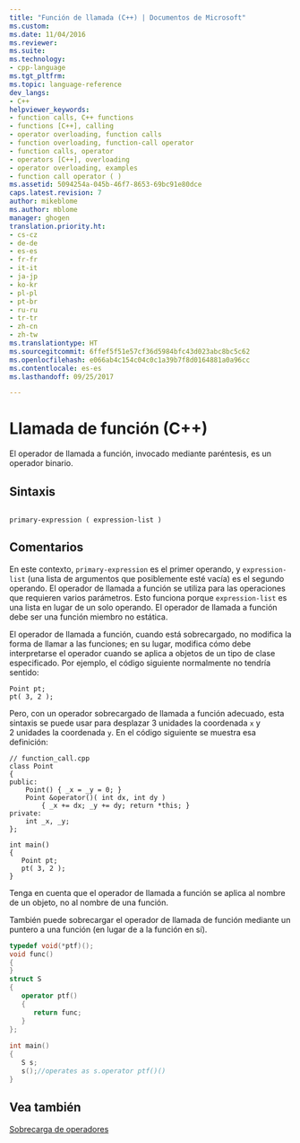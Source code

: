 ```yaml
---
title: "Función de llamada (C++) | Documentos de Microsoft"
ms.custom: 
ms.date: 11/04/2016
ms.reviewer: 
ms.suite: 
ms.technology:
- cpp-language
ms.tgt_pltfrm: 
ms.topic: language-reference
dev_langs:
- C++
helpviewer_keywords:
- function calls, C++ functions
- functions [C++], calling
- operator overloading, function calls
- function overloading, function-call operator
- function calls, operator
- operators [C++], overloading
- operator overloading, examples
- function call operator ( )
ms.assetid: 5094254a-045b-46f7-8653-69bc91e80dce
caps.latest.revision: 7
author: mikeblome
ms.author: mblome
manager: ghogen
translation.priority.ht:
- cs-cz
- de-de
- es-es
- fr-fr
- it-it
- ja-jp
- ko-kr
- pl-pl
- pt-br
- ru-ru
- tr-tr
- zh-cn
- zh-tw
ms.translationtype: HT
ms.sourcegitcommit: 6ffef5f51e57cf36d5984bfc43d023abc8bc5c62
ms.openlocfilehash: e066ab4c154c04c0c1a39b7f8d0164881a0a96cc
ms.contentlocale: es-es
ms.lasthandoff: 09/25/2017

---
```

# <a name="function-call-c"></a>Llamada de función (C++)
El operador de llamada a función, invocado mediante paréntesis, es un operador binario.  
  
## <a name="syntax"></a>Sintaxis  
  
```  
  
primary-expression ( expression-list )  
```  
  
## <a name="remarks"></a>Comentarios  
 En este contexto, `primary-expression` es el primer operando, y `expression-list` (una lista de argumentos que posiblemente esté vacía) es el segundo operando. El operador de llamada a función se utiliza para las operaciones que requieren varios parámetros. Esto funciona porque `expression-list` es una lista en lugar de un solo operando. El operador de llamada a función debe ser una función miembro no estática.  
  
 El operador de llamada a función, cuando está sobrecargado, no modifica la forma de llamar a las funciones; en su lugar, modifica cómo debe interpretarse el operador cuando se aplica a objetos de un tipo de clase especificado. Por ejemplo, el código siguiente normalmente no tendría sentido:  
  
```  
Point pt;  
pt( 3, 2 );  
```  
  
 Pero, con un operador sobrecargado de llamada a función adecuado, esta sintaxis se puede usar para desplazar 3 unidades la coordenada `x` y 2 unidades la coordenada `y`. En el código siguiente se muestra esa definición:  
  
```  
// function_call.cpp  
class Point  
{  
public:  
    Point() { _x = _y = 0; }  
    Point &operator()( int dx, int dy )  
        { _x += dx; _y += dy; return *this; }  
private:  
    int _x, _y;  
};  
  
int main()  
{  
   Point pt;  
   pt( 3, 2 );  
}  
```  
  
 Tenga en cuenta que el operador de llamada a función se aplica al nombre de un objeto, no al nombre de una función.  
  
 También puede sobrecargar el operador de llamada de función mediante un puntero a una función (en lugar de a la función en sí).  
  
```cpp  
typedef void(*ptf)();  
void func()  
{  
}  
struct S  
{  
   operator ptf()  
   {  
      return func;  
   }  
};  
  
int main()  
{  
   S s;  
   s();//operates as s.operator ptf()()  
}  
```  
  
## <a name="see-also"></a>Vea también  
 [Sobrecarga de operadores](../cpp/operator-overloading.md)
